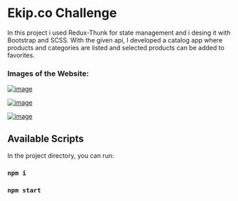 # Ekip.co Challenge

In this project i used Redux-Thunk for state management and i desing it with Bootstrap and SCSS.
With the given api, I developed a catalog app where products and categories are listed and selected products can be added to favorites.

### Images of the Website:
[![image](https://www.linkpicture.com/q/Adsız_66.png)](https://www.linkpicture.com/view.php?img=LPic624b0aa6194dc122942899)

[![image](https://www.linkpicture.com/q/Adsız1_4.png)](https://www.linkpicture.com/view.php?img=LPic624b0abcca3e4474649968)

[![image](https://www.linkpicture.com/q/Adsız2_4.png)](https://www.linkpicture.com/view.php?img=LPic624b0ad1449a41739997090)

## Available Scripts

In the project directory, you can run:

### `npm i`

### `npm start`

